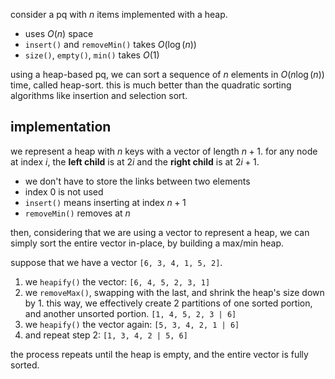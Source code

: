 consider a pq with $n$ items implemented with a heap.
- uses $O(n)$ space
- `insert()` and `removeMin()` takes  $O(\log(n))$
- `size()`, `empty()`, `min()` takes $O(1)$

using a heap-based pq, we can sort a sequence of $n$ elements in $O(n\log(n))$ time, called heap-sort. this is much better than the quadratic sorting algorithms like insertion and selection sort.

## implementation
we represent a heap with $n$ keys with a vector of length $n + 1$. for any node at index $i$, the **left child** is at $2i$ and the **right child** is at $2i + 1$.
- we don't have to store the links between two elements
- index 0 is not used
- `insert()` means inserting at index $n + 1$
- `removeMin()` removes at $n$

then, considering that we are using a vector to represent a heap, we can simply sort the entire vector in-place, by building a max/min heap.

suppose that we have a vector `[6, 3, 4, 1, 5, 2]`.
1. we `heapify()` the vector: `[6, 4, 5, 2, 3, 1]`
2. we `removeMax()`, swapping with the last, and shrink the heap's size down by 1. this way, we effectively create 2 partitions of one sorted portion, and another unsorted portion. `[1, 4, 5, 2, 3 | 6]`
3. we `heapify()` the vector again: `[5, 3, 4, 2, 1 | 6]`
4. and repeat step 2: `[1, 3, 4, 2 | 5, 6]`

the process repeats until the heap is empty, and the entire vector is fully sorted.
